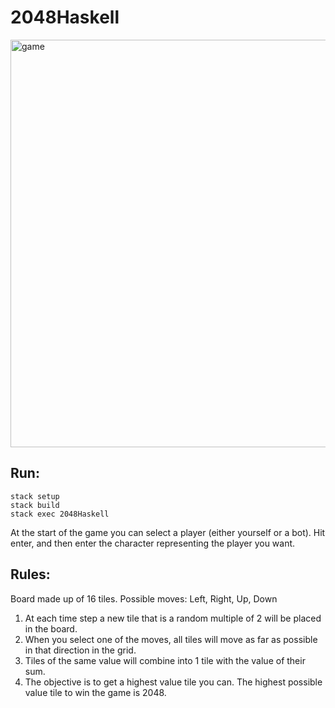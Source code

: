 # 2048Haskell
<img width="652" alt="game" src="https://user-images.githubusercontent.com/11791254/33588803-c51f3310-d942-11e7-9d33-38c06214465c.png">


## Run:
```
stack setup
stack build
stack exec 2048Haskell
```

At the start of the game you can select a player (either yourself or a bot). Hit enter, and then enter the character representing the player you want.

## Rules:

Board made up of 16 tiles. Possible moves: Left, Right, Up, Down

1. At each time step a new tile that is a random multiple of 2 will be placed in the board.
2. When you select one of the moves, all tiles will move as far as possible in that direction in the grid.
3. Tiles of the same value will combine into 1 tile with the value of their sum.
4. The objective is to get a highest value tile you can. The highest possible value tile to win the game is 2048.

